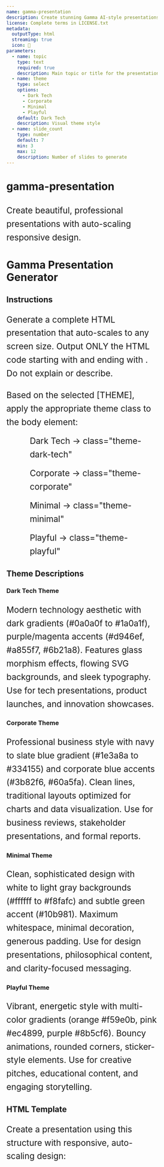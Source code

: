 ```yaml
---
name: gamma-presentation
description: Create stunning Gamma AI-style presentations with 4 professional themes (Dark Tech, Corporate, Minimal, Playful). Auto-scaling responsive design with beautiful animations.
license: Complete terms in LICENSE.txt
metadata:
  outputType: html
  streaming: true
  icon: 🎨
parameters:
  - name: topic
    type: text
    required: true
    description: Main topic or title for the presentation
  - name: theme
    type: select
    options:
      - Dark Tech
      - Corporate
      - Minimal
      - Playful
    default: Dark Tech
    description: Visual theme style
  - name: slide_count
    type: number
    default: 7
    min: 3
    max: 12
    description: Number of slides to generate
---
```


# gamma-presentation
Create beautiful, professional presentations with auto-scaling responsive design.


# Gamma Presentation Generator

## Instructions
Generate a complete HTML presentation that auto-scales to any screen size. Output ONLY the HTML code starting with <!DOCTYPE html> and ending with </html>. Do not explain or describe.

Based on the selected [THEME], apply the appropriate theme class to the body element:
- Dark Tech → class="theme-dark-tech"
- Corporate → class="theme-corporate"
- Minimal → class="theme-minimal"
- Playful → class="theme-playful"

## Theme Descriptions

### Dark Tech Theme
Modern technology aesthetic with dark gradients (#0a0a0f to #1a0a1f), purple/magenta accents (#d946ef, #a855f7, #6b21a8). Features glass morphism effects, flowing SVG backgrounds, and sleek typography. Use for tech presentations, product launches, and innovation showcases.

### Corporate Theme
Professional business style with navy to slate blue gradient (#1e3a8a to #334155) and corporate blue accents (#3b82f6, #60a5fa). Clean lines, traditional layouts optimized for charts and data visualization. Use for business reviews, stakeholder presentations, and formal reports.

### Minimal Theme
Clean, sophisticated design with white to light gray backgrounds (#ffffff to #f8fafc) and subtle green accent (#10b981). Maximum whitespace, minimal decoration, generous padding. Use for design presentations, philosophical content, and clarity-focused messaging.

### Playful Theme
Vibrant, energetic style with multi-color gradients (orange #f59e0b, pink #ec4899, purple #8b5cf6). Bouncy animations, rounded corners, sticker-style elements. Use for creative pitches, educational content, and engaging storytelling.

## HTML Template

Create a presentation using this structure with responsive, auto-scaling design:

<!DOCTYPE html>
<html>
<head>
    <meta charset="UTF-8">
    <meta name="viewport" content="width=device-width, initial-scale=1.0">
    <title>[TOPIC] Presentation</title>
    <style>
        * { margin: 0; padding: 0; box-sizing: border-box; }

        /* ================================================================
           THEME: DARK TECH
           ================================================================ */

        .theme-dark-tech {
            --bg-primary: #0a0a0f;
            --bg-secondary: #1a0a1f;
            --accent-1: #d946ef;
            --accent-2: #a855f7;
            --accent-3: #6b21a8;
            --text-primary: #ffffff;
            --text-secondary: #e0d4f7;
            --text-muted: #a78bca;
            --glass-bg: rgba(217, 70, 239, 0.1);
            --glass-border: rgba(217, 70, 239, 0.2);
        }

        .theme-dark-tech body {
            font-family: 'Inter', -apple-system, BlinkMacSystemFont, 'Segoe UI', sans-serif;
            background: linear-gradient(135deg, var(--bg-primary), var(--bg-secondary));
            overflow: hidden;
            height: 100vh;
            width: 100vw;
            position: relative;
        }

        .theme-dark-tech body::before {
            content: '';
            position: absolute;
            top: 0;
            left: 0;
            width: 100%;
            height: 100%;
            background-image: url("data:image/svg+xml,%3Csvg width='100' height='100' xmlns='http://www.w3.org/2000/svg'%3E%3Cpath d='M0 50 Q 25 25, 50 50 T 100 50' stroke='rgba(217,70,239,0.1)' fill='none' stroke-width='2'/%3E%3C/svg%3E");
            opacity: 0.3;
            animation: flowingLines 20s linear infinite;
        }

        @keyframes flowingLines {
            from { background-position: 0 0; }
            to { background-position: 100px 100px; }
        }

        .theme-dark-tech .slide {
            background: rgba(26, 10, 31, 0.6);
            backdrop-filter: blur(20px);
            border: 1px solid var(--glass-border);
            box-shadow: 0 0 40px rgba(217, 70, 239, 0.3), 0 25px 50px rgba(0,0,0,0.5);
        }

        .theme-dark-tech h1 {
            font-size: clamp(2.5rem, 8vw, 5rem);
            font-weight: 800;
            background: linear-gradient(135deg, var(--accent-1), var(--accent-2), var(--accent-3));
            -webkit-background-clip: text;
            -webkit-text-fill-color: transparent;
            background-clip: text;
            position: relative;
            padding-bottom: 20px;
        }

        .theme-dark-tech h1::after {
            content: '';
            position: absolute;
            bottom: 0;
            left: 0;
            width: clamp(60px, 15%, 120px);
            height: 4px;
            background: linear-gradient(90deg, var(--accent-1), transparent);
            border-radius: 2px;
        }

        .theme-dark-tech h2 {
            font-size: clamp(1.8rem, 5vw, 3rem);
            font-weight: 700;
            color: var(--text-primary);
        }

        .theme-dark-tech h3 {
            font-size: clamp(1.3rem, 3.5vw, 2rem);
            font-weight: 600;
            color: var(--accent-1);
        }

        .theme-dark-tech p, .theme-dark-tech li {
            color: var(--text-secondary);
        }

        .theme-dark-tech li::before {
            content: '→';
            position: absolute;
            left: 0;
            color: var(--accent-1);
        }

        .theme-dark-tech .card {
            background: var(--glass-bg);
            backdrop-filter: blur(10px);
            border: 1px solid var(--glass-border);
            transition: all 0.3s cubic-bezier(0.16, 1, 0.3, 1);
        }

        .theme-dark-tech .card:hover {
            background: rgba(217, 70, 239, 0.15);
            border-color: var(--accent-1);
            transform: translateY(-5px);
            box-shadow: 0 10px 30px rgba(217, 70, 239, 0.3);
        }

        .theme-dark-tech .nav-button {
            background: rgba(217, 70, 239, 0.2);
            backdrop-filter: blur(10px);
            border: 1px solid var(--glass-border);
            color: var(--text-primary);
        }

        .theme-dark-tech .nav-button:hover {
            background: rgba(217, 70, 239, 0.3);
            border-color: var(--accent-1);
            box-shadow: 0 5px 20px rgba(217, 70, 239, 0.4);
        }

        .theme-dark-tech .dot {
            background: rgba(217, 70, 239, 0.3);
        }

        .theme-dark-tech .dot.active {
            background: var(--accent-1);
            box-shadow: 0 0 20px rgba(217, 70, 239, 0.6);
        }

        /* ================================================================
           THEME: CORPORATE
           ================================================================ */

        .theme-corporate {
            --bg-primary: #1e3a8a;
            --bg-secondary: #334155;
            --accent-1: #3b82f6;
            --accent-2: #60a5fa;
            --text-primary: #0f172a;
            --text-secondary: #475569;
            --border-color: rgba(59, 130, 246, 0.3);
        }

        .theme-corporate body {
            font-family: 'Helvetica Neue', Arial, sans-serif;
            background: linear-gradient(135deg, var(--bg-primary) 0%, var(--bg-secondary) 100%);
            overflow: hidden;
            height: 100vh;
            width: 100vw;
        }

        .theme-corporate body::before {
            content: '';
            position: absolute;
            top: 0;
            left: 0;
            width: 100%;
            height: 100%;
            background-image:
                linear-gradient(rgba(59, 130, 246, 0.05) 1px, transparent 1px),
                linear-gradient(90deg, rgba(59, 130, 246, 0.05) 1px, transparent 1px);
            background-size: 40px 40px;
            opacity: 0.5;
        }

        .theme-corporate .slide {
            background: rgba(255, 255, 255, 0.95);
            box-shadow: 0 20px 60px rgba(0, 0, 0, 0.3);
        }

        .theme-corporate h1 {
            font-size: clamp(2.5rem, 7vw, 4.5rem);
            font-weight: 700;
            color: var(--bg-primary);
            border-left: 6px solid var(--accent-1);
            padding-left: clamp(15px, 2vw, 25px);
        }

        .theme-corporate h2 {
            font-size: clamp(1.8rem, 4.5vw, 2.8rem);
            font-weight: 600;
            color: var(--bg-secondary);
        }

        .theme-corporate h3 {
            font-size: clamp(1.3rem, 3vw, 1.8rem);
            font-weight: 600;
            color: var(--accent-1);
            text-transform: uppercase;
            letter-spacing: 0.05em;
        }

        .theme-corporate p, .theme-corporate li {
            color: var(--text-secondary);
        }

        .theme-corporate li::before {
            content: '▸';
            position: absolute;
            left: 0;
            color: var(--accent-1);
        }

        .theme-corporate .card {
            background: white;
            border: 2px solid var(--border-color);
            box-shadow: 0 2px 8px rgba(0, 0, 0, 0.1);
        }

        .theme-corporate .card:hover {
            border-color: var(--accent-1);
            box-shadow: 0 8px 24px rgba(59, 130, 246, 0.2);
            transform: translateY(-3px);
        }

        .theme-corporate .nav-button {
            background: var(--accent-1);
            border: none;
            color: white;
            box-shadow: 0 4px 12px rgba(59, 130, 246, 0.3);
        }

        .theme-corporate .nav-button:hover {
            background: var(--accent-2);
            box-shadow: 0 6px 20px rgba(59, 130, 246, 0.4);
        }

        .theme-corporate .dot {
            background: rgba(59, 130, 246, 0.3);
        }

        .theme-corporate .dot.active {
            background: var(--accent-1);
        }

        /* ================================================================
           THEME: MINIMAL
           ================================================================ */

        .theme-minimal {
            --bg-primary: #ffffff;
            --bg-secondary: #f8fafc;
            --accent-1: #10b981;
            --text-primary: #0f172a;
            --text-secondary: #475569;
            --text-muted: #64748b;
            --border-color: #e2e8f0;
        }

        .theme-minimal body {
            font-family: 'SF Pro Display', -apple-system, BlinkMacSystemFont, 'Segoe UI', sans-serif;
            background: linear-gradient(135deg, var(--bg-primary) 0%, var(--bg-secondary) 100%);
            overflow: hidden;
            height: 100vh;
            width: 100vw;
        }

        .theme-minimal .slide {
            background: white;
            box-shadow: 0 10px 40px rgba(0, 0, 0, 0.08);
        }

        .theme-minimal h1 {
            font-size: clamp(2.5rem, 6vw, 4rem);
            font-weight: 300;
            color: var(--text-primary);
            text-align: center;
            letter-spacing: -0.03em;
        }

        .theme-minimal h2 {
            font-size: clamp(1.8rem, 4vw, 2.5rem);
            font-weight: 400;
            color: var(--text-primary);
        }

        .theme-minimal h3 {
            font-size: clamp(1.2rem, 2.5vw, 1.6rem);
            font-weight: 500;
            color: var(--text-secondary);
        }

        .theme-minimal p, .theme-minimal li {
            line-height: 2;
            color: var(--text-secondary);
        }

        .theme-minimal li::before {
            content: '•';
            position: absolute;
            left: 0.5em;
            color: var(--accent-1);
            font-size: 1.5em;
        }

        .theme-minimal .card {
            background: var(--bg-secondary);
            border: 1px solid var(--border-color);
        }

        .theme-minimal .card:hover {
            border-color: var(--accent-1);
            box-shadow: 0 4px 16px rgba(16, 185, 129, 0.1);
        }

        .theme-minimal .nav-button {
            background: transparent;
            border: 2px solid var(--border-color);
            color: var(--text-secondary);
        }

        .theme-minimal .nav-button:hover {
            border-color: var(--accent-1);
            color: var(--accent-1);
        }

        .theme-minimal .dot {
            background: var(--border-color);
        }

        .theme-minimal .dot.active {
            background: var(--accent-1);
            width: 24px;
            border-radius: 4px;
        }

        /* ================================================================
           THEME: PLAYFUL
           ================================================================ */

        .theme-playful {
            --color-orange: #f59e0b;
            --color-pink: #ec4899;
            --color-purple: #8b5cf6;
            --color-blue: #3b82f6;
            --color-green: #10b981;
            --text-primary: #1f2937;
            --text-secondary: #4b5563;
        }

        .theme-playful body {
            font-family: 'Poppins', -apple-system, sans-serif;
            background: linear-gradient(135deg, var(--color-orange), var(--color-pink), var(--color-purple));
            background-size: 400% 400%;
            animation: gradientShift 15s ease infinite;
            overflow: hidden;
            height: 100vh;
            width: 100vw;
        }

        @keyframes gradientShift {
            0% { background-position: 0% 50%; }
            50% { background-position: 100% 50%; }
            100% { background-position: 0% 50%; }
        }

        .theme-playful .slide {
            background: white;
            box-shadow: 0 30px 60px rgba(0, 0, 0, 0.3), 0 0 0 10px rgba(255, 255, 255, 0.1);
        }

        .theme-playful h1 {
            font-size: clamp(2.5rem, 8vw, 5rem);
            font-weight: 800;
            background: linear-gradient(135deg, var(--color-orange), var(--color-pink), var(--color-purple));
            -webkit-background-clip: text;
            -webkit-text-fill-color: transparent;
            background-clip: text;
            text-align: center;
            animation: bounceIn 0.8s cubic-bezier(0.68, -0.55, 0.265, 1.55);
        }

        @keyframes bounceIn {
            0% { transform: scale(0); }
            50% { transform: scale(1.1); }
            100% { transform: scale(1); }
        }

        .theme-playful h2 {
            font-size: clamp(1.8rem, 5vw, 3rem);
            font-weight: 700;
            color: var(--color-purple);
            position: relative;
            display: inline-block;
        }

        .theme-playful h2::after {
            content: '';
            position: absolute;
            bottom: -5px;
            left: 0;
            width: 100%;
            height: 6px;
            background: linear-gradient(90deg, var(--color-orange), var(--color-pink));
            border-radius: 3px;
        }

        .theme-playful h3 {
            font-size: clamp(1.3rem, 3.5vw, 2rem);
            font-weight: 600;
            color: var(--color-pink);
        }

        .theme-playful p, .theme-playful li {
            color: var(--text-secondary);
        }

        .theme-playful li::before {
            content: '🎯';
            position: absolute;
            left: 0;
        }

        .theme-playful .card {
            background: linear-gradient(135deg, #fff, #fef3c7);
            border: 3px solid var(--color-orange);
            box-shadow: 5px 5px 0 rgba(0, 0, 0, 0.1);
            transition: all 0.3s cubic-bezier(0.68, -0.55, 0.265, 1.55);
        }

        .theme-playful .card:hover {
            transform: translateY(-10px) rotate(2deg);
            box-shadow: 10px 10px 0 rgba(236, 72, 153, 0.3);
        }

        .theme-playful .nav-button {
            background: linear-gradient(135deg, var(--color-orange), var(--color-pink));
            border: none;
            color: white;
            box-shadow: 5px 5px 0 rgba(0, 0, 0, 0.2);
        }

        .theme-playful .nav-button:hover {
            transform: scale(1.1) rotate(-3deg);
            box-shadow: 8px 8px 0 rgba(0, 0, 0, 0.2);
        }

        .theme-playful .dot {
            background: rgba(255, 255, 255, 0.5);
            border: 3px solid white;
        }

        .theme-playful .dot:nth-child(1) { background: var(--color-orange); }
        .theme-playful .dot:nth-child(2) { background: var(--color-pink); }
        .theme-playful .dot:nth-child(3) { background: var(--color-purple); }
        .theme-playful .dot:nth-child(4) { background: var(--color-blue); }
        .theme-playful .dot:nth-child(5) { background: var(--color-green); }

        .theme-playful .dot.active {
            transform: scale(1.5);
            box-shadow: 0 0 20px rgba(255, 255, 255, 0.8);
        }

        /* ================================================================
           BASE PRESENTATION STYLES
           ================================================================ */

        .presentation-container {
            height: 100vh;
            width: 100vw;
            display: flex;
            align-items: center;
            justify-content: center;
            position: relative;
            z-index: 1;
        }

        .slide {
            display: none;
            width: min(90vw, 1400px);
            height: min(85vh, 850px);
            padding: clamp(40px, 6vw, 80px);
            border-radius: clamp(20px, 3vw, 40px);
            position: relative;
            overflow: auto;
        }

        .slide.active {
            display: flex;
            flex-direction: column;
            justify-content: center;
            animation: slideIn 0.5s ease;
        }

        @keyframes slideIn {
            from { opacity: 0; transform: scale(0.95); }
            to { opacity: 1; transform: scale(1); }
        }

        h1 {
            margin-bottom: clamp(1rem, 3vw, 2rem);
            line-height: 1.2;
        }

        h2 {
            margin-bottom: clamp(0.8rem, 2vw, 1.5rem);
        }

        h3 {
            margin-bottom: clamp(0.8rem, 1.5vw, 1.2rem);
        }

        p, li {
            font-size: clamp(1rem, 2.5vw, 1.4rem);
            line-height: 1.6;
            margin-bottom: clamp(0.5rem, 1.5vw, 1rem);
        }

        ul {
            padding-left: clamp(1rem, 3vw, 2rem);
            list-style: none;
        }

        li {
            position: relative;
            padding-left: 1.5em;
            font-weight: normal;
        }

        .emoji-icon {
            font-size: clamp(3rem, 10vw, 6rem);
            margin-bottom: clamp(1rem, 2vw, 2rem);
        }

        /* Grid layouts */
        .grid-2x2 {
            display: grid;
            grid-template-columns: repeat(2, 1fr);
            gap: clamp(1.5rem, 3vw, 3rem);
            margin-top: clamp(2rem, 4vw, 3rem);
        }

        .grid-3col {
            display: grid;
            grid-template-columns: repeat(3, 1fr);
            gap: clamp(1rem, 2vw, 2rem);
            margin-top: clamp(2rem, 4vw, 3rem);
        }

        .split-layout {
            display: grid;
            grid-template-columns: 1fr 1fr;
            gap: clamp(2rem, 4vw, 4rem);
            align-items: center;
            margin-top: clamp(2rem, 4vw, 3rem);
        }

        .card {
            border-radius: clamp(12px, 2vw, 20px);
            padding: clamp(1.5rem, 3vw, 2.5rem);
            transition: all 0.3s;
        }

        .quote-slide {
            text-align: center;
            padding: clamp(2rem, 4vw, 3rem);
        }

        .quote-text {
            font-size: clamp(1.5rem, 4vw, 2.5rem);
            font-style: italic;
            margin-bottom: clamp(1.5rem, 3vw, 2rem);
        }

        .quote-author {
            font-size: clamp(1rem, 2vw, 1.3rem);
            font-weight: 600;
        }

        .number-badge {
            display: inline-block;
            font-size: clamp(1.5rem, 3vw, 2.5rem);
            font-weight: 700;
            margin-right: 1rem;
        }

        /* Navigation */
        .nav-dots {
            position: absolute;
            top: 50%;
            right: clamp(20px, 3vw, 40px);
            transform: translateY(-50%);
            display: flex;
            flex-direction: column;
            gap: 12px;
            z-index: 10;
        }

        .dot {
            width: clamp(10px, 1.2vw, 14px);
            height: clamp(10px, 1.2vw, 14px);
            border-radius: 50%;
            cursor: pointer;
            transition: all 0.3s;
        }

        .dot:hover {
            transform: scale(1.2);
        }

        .dot.active {
            transform: scale(1.4);
        }

        .nav-button {
            position: absolute;
            bottom: clamp(30px, 4vh, 50px);
            padding: clamp(12px, 2vw, 18px) clamp(24px, 4vw, 40px);
            border-radius: clamp(25px, 4vw, 50px);
            font-size: clamp(1rem, 1.8vw, 1.2rem);
            cursor: pointer;
            transition: all 0.3s;
            font-weight: 600;
        }

        .nav-button:hover {
            transform: scale(1.05);
        }

        .nav-button.prev {
            left: clamp(30px, 4vw, 50px);
        }

        .nav-button.next {
            right: clamp(30px, 4vw, 50px);
        }

        /* Mobile responsive */
        @media (max-width: 768px) {
            .slide {
                width: 95vw;
                height: 90vh;
                padding: 30px;
            }

            .grid-2x2,
            .grid-3col,
            .split-layout {
                grid-template-columns: 1fr;
                gap: 1.5rem;
            }

            .nav-dots {
                display: none;
            }
        }
    </style>
</head>
<body>
    <div class="presentation-container">
        <div class="nav-dots" id="dots"></div>

        <!-- Generate [SLIDE_COUNT] slides based on [TOPIC] -->
        <!-- Each slide should have class="slide" with first one having class="slide active" -->

        <button class="nav-button prev" onclick="changeSlide(-1)">←</button>
        <button class="nav-button next" onclick="changeSlide(1)">Next →</button>
    </div>

    <script>
        let currentSlide = 0;
        const slides = document.querySelectorAll('.slide');
        const totalSlides = slides.length;

        // Create dots
        const dotsContainer = document.getElementById('dots');
        for(let i = 0; i < totalSlides; i++) {
            const dot = document.createElement('div');
            dot.className = 'dot' + (i === 0 ? ' active' : '');
            dot.onclick = () => goToSlide(i);
            dotsContainer.appendChild(dot);
        }

        function changeSlide(direction) {
            slides[currentSlide].classList.remove('active');
            document.querySelectorAll('.dot')[currentSlide].classList.remove('active');

            currentSlide = (currentSlide + direction + totalSlides) % totalSlides;

            slides[currentSlide].classList.add('active');
            document.querySelectorAll('.dot')[currentSlide].classList.add('active');
        }

        function goToSlide(index) {
            slides[currentSlide].classList.remove('active');
            document.querySelectorAll('.dot')[currentSlide].classList.remove('active');

            currentSlide = index;

            slides[currentSlide].classList.add('active');
            document.querySelectorAll('.dot')[currentSlide].classList.add('active');
        }

        // Keyboard navigation
        document.addEventListener('keydown', (e) => {
            if(e.key === 'ArrowRight') changeSlide(1);
            if(e.key === 'ArrowLeft') changeSlide(-1);
        });

        // Touch/swipe support
        let touchStartX = 0;
        document.addEventListener('touchstart', e => touchStartX = e.touches[0].clientX);
        document.addEventListener('touchend', e => {
            const touchEndX = e.changedTouches[0].clientX;
            if(touchStartX - touchEndX > 50) changeSlide(1);
            if(touchEndX - touchStartX > 50) changeSlide(-1);
        });
    </script>
</body>
</html>

## Slide Generation Instructions

Generate exactly [SLIDE_COUNT] slides with this structure based on [TOPIC]:

1. **Title slide**: Main topic with emoji icon and subtitle
2-4. **Content slides**: Use varied layouts appropriate to the theme
5. **Conclusion**: Summary with call-to-action

### Layout Options by Theme

**Dark Tech** - Use these layouts:
- Centered titles with glass morphism cards
- Numbered sections with badges (01, 02, 03)
- 2x2 or 3-column grids for features
- Split layouts with image placeholders
- Futuristic emojis (🚀 ⚡ 💡 🔒 🌐 ⚙️)

**Corporate** - Use these layouts:
- Professional title with subtitle
- Sidebar highlights with stats
- Data visualization placeholders (charts/graphs representations)
- Two-column comparisons
- Professional emojis (📊 📈 💼 🎯 ✓)

**Minimal** - Use these layouts:
- Centered single-focus content
- Maximum whitespace between elements
- Simple bullet lists with generous padding
- Clean two-column splits
- Minimal emojis (• ◦ —)

**Playful** - Use these layouts:
- Asymmetric card arrangements
- Colorful sticker-style elements
- Fun emoji combinations throughout
- Dynamic two-column layouts
- Expressive emojis (🎨 🎉 ✨ 💖 🌈 🎯 🚀)

### Content Guidelines

1. Adapt tone to theme (technical/professional/elegant/fun)
2. Use appropriate emojis for the theme style
3. Include relevant examples and data points
4. Ensure all text is concise and scannable
5. Vary slide layouts to maintain visual interest
6. Use theme-specific class names (grid-2x2, split-layout, quote-slide, etc.)

## Example Slide Structures

### Title Slide (All Themes)
```html
<div class="slide active">
    <div style="text-align: center; display: flex; flex-direction: column; justify-content: center; height: 100%;">
        <div class="emoji-icon">[EMOJI]</div>
        <h1>[MAIN TITLE]</h1>
        <p style="font-size: clamp(1.2rem, 3vw, 1.8rem); opacity: 0.8; margin-top: 1rem;">[SUBTITLE]</p>
    </div>
</div>
```

### Bullet Points Slide
```html
<div class="slide">
    <h2>[SECTION TITLE]</h2>
    <ul>
        <li>[KEY POINT 1]</li>
        <li>[KEY POINT 2]</li>
        <li>[KEY POINT 3]</li>
        <li>[KEY POINT 4]</li>
    </ul>
</div>
```

### 2x2 Grid Cards Slide
```html
<div class="slide">
    <h2>[SECTION TITLE]</h2>
    <div class="grid-2x2">
        <div class="card">
            <h3>[CARD 1 TITLE]</h3>
            <p>[CARD 1 DESCRIPTION]</p>
        </div>
        <div class="card">
            <h3>[CARD 2 TITLE]</h3>
            <p>[CARD 2 DESCRIPTION]</p>
        </div>
        <div class="card">
            <h3>[CARD 3 TITLE]</h3>
            <p>[CARD 3 DESCRIPTION]</p>
        </div>
        <div class="card">
            <h3>[CARD 4 TITLE]</h3>
            <p>[CARD 4 DESCRIPTION]</p>
        </div>
    </div>
</div>
```

### 3-Column Grid Slide
```html
<div class="slide">
    <h2>[SECTION TITLE]</h2>
    <div class="grid-3col">
        <div class="card">
            <h3>[ITEM 1]</h3>
            <p>[DESCRIPTION]</p>
        </div>
        <div class="card">
            <h3>[ITEM 2]</h3>
            <p>[DESCRIPTION]</p>
        </div>
        <div class="card">
            <h3>[ITEM 3]</h3>
            <p>[DESCRIPTION]</p>
        </div>
    </div>
</div>
```

### Two-Column Split Layout Slide
```html
<div class="slide">
    <h2>[SECTION TITLE]</h2>
    <div class="split-layout">
        <div>
            <h3>[LEFT COLUMN TITLE]</h3>
            <ul>
                <li>[POINT 1]</li>
                <li>[POINT 2]</li>
                <li>[POINT 3]</li>
            </ul>
        </div>
        <div>
            <h3>[RIGHT COLUMN TITLE]</h3>
            <ul>
                <li>[POINT 1]</li>
                <li>[POINT 2]</li>
                <li>[POINT 3]</li>
            </ul>
        </div>
    </div>
</div>
```

### Quote Slide
```html
<div class="slide">
    <div class="quote-slide">
        <p class="quote-text">"[INSPIRATIONAL OR RELEVANT QUOTE]"</p>
        <p class="quote-author">— [AUTHOR NAME OR SOURCE]</p>
    </div>
</div>
```

### Numbered Sections Slide
```html
<div class="slide">
    <h2>[SECTION TITLE]</h2>
    <div style="margin-top: 2rem;">
        <div style="margin-bottom: 2rem;">
            <span class="number-badge">01</span>
            <h3 style="display: inline;">[FIRST STEP]</h3>
            <p style="margin-top: 0.5rem; margin-left: 4rem;">[DESCRIPTION]</p>
        </div>
        <div style="margin-bottom: 2rem;">
            <span class="number-badge">02</span>
            <h3 style="display: inline;">[SECOND STEP]</h3>
            <p style="margin-top: 0.5rem; margin-left: 4rem;">[DESCRIPTION]</p>
        </div>
        <div>
            <span class="number-badge">03</span>
            <h3 style="display: inline;">[THIRD STEP]</h3>
            <p style="margin-top: 0.5rem; margin-left: 4rem;">[DESCRIPTION]</p>
        </div>
    </div>
</div>
```

### Conclusion Slide
```html
<div class="slide">
    <div style="text-align: center; display: flex; flex-direction: column; justify-content: center; height: 100%;">
        <h2>[CONCLUSION TITLE]</h2>
        <p style="font-size: clamp(1.3rem, 3vw, 2rem); margin-top: 2rem; line-height: 1.8;">
            [SUMMARY OR CALL TO ACTION]
        </p>
        <p style="font-size: clamp(1.1rem, 2.5vw, 1.6rem); margin-top: 1.5rem; opacity: 0.7;">
            [SECONDARY MESSAGE OR CONTACT INFO]
        </p>
    </div>
</div>
```

## IMPORTANT

**Output ONLY the complete HTML code.**
- Do NOT include markdown code fences (```html or ```)
- Do NOT include explanations or descriptions
- Start directly with `<!DOCTYPE html>`
- End with `</html>`
- Replace ALL placeholder values with actual content based on the topic
